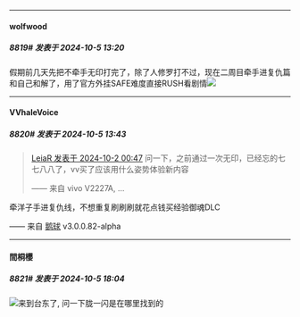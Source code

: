 ﻿
*****

####  wolfwood  
##### 8819#       发表于 2024-10-5 13:20

假期前几天先把不牵手无印打完了，除了人修罗打不过，现在二周目牵手进复仇篇和自己和解了，用了官方外挂SAFE难度直接RUSH看剧情<img src="https://static.saraba1st.com/image/smiley/face/141.gif" referrerpolicy="no-referrer">


*****

####  VVhaleVoice  
##### 8820#       发表于 2024-10-5 13:43

<blockquote><a href="httphttps://bbs.saraba1st.com/2b/forum.php?mod=redirect&amp;goto=findpost&amp;pid=66358604&amp;ptid=2008011" target="_blank">LeiaR 发表于 2024-10-2 00:47</a>
问一下，之前通过一次无印，已经忘的七七八八了，vv买了应该用什么姿势体验新内容

—— 来自 vivo V2227A, ...</blockquote>
牵洋子手进复仇线，不想重复刷刷刷就花点钱买经验御魂DLC

—— 来自 [鹅球](https://www.pgyer.com/xfPejhuq) v3.0.0.82-alpha


*****

####  間桐櫻  
##### 8821#       发表于 2024-10-5 18:04

<img src="https://static.saraba1st.com/image/smiley/face2017/029.png" referrerpolicy="no-referrer">来到台东了, 问一下胧一闪是在哪里找到的

